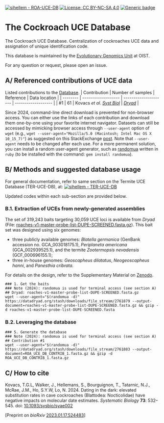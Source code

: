 [![sihellem - ROA-UCE-DB](https://img.shields.io/static/v1?label=sihellem&message=ROA-UCE-DB&color=red&logo=github)](https://github.com/sihellem/ROA-UCE-DB "Go to GitHub repo")
[![License: CC BY-NC-SA 4.0](https://img.shields.io/badge/License-CC_BY--NC--SA_4.0-lightgrey.svg)](https://creativecommons.org/licenses/by-nc-sa/4.0/)
[![Generic badge](https://img.shields.io/badge/SystBiol-10.1093/sysbio/syae002-<COLOR>.svg)](https://doi.org/10.1093/sysbio/syae002)

# The Cockroach UCE Database
The Cockroach UCE Database. Centralization of cockroaches UCE data and assignation of unique identification code.

This database is maintained by the [Evolutionary Genomics Unit](https://groups.oist.jp/egu) at OIST.

For any question or request, please open an issue.

## A/ Referenced contributions of UCE data
Listed contributions to the [Database](roa_uce_db_ids.tsv).
| Contribution  | Number of samples | Reference | Data location |
| --------  | ------------------- | --------------------- | ------------------- |
| #1 | 61 | Kovacs _et al_. [_Syst Biol_](https://doi.org/10.1093/sysbio/syae002) | [_Dryad_](https://doi.org/10.5061/dryad.fxpnvx0wx) |

Since 2024, command-line direct download is prevented for non-browser access. You can either use the links of each contribution and download them one-by-one using your favorite internet navigator. Datasets can still be accessed by mimicking browser access through ```--user-agent``` option of ```wget``` (e.g., ```wget --user-agent="Mozilla/5.0 (Macintosh; Intel Mac OS X 10_15_7)"```) as suggested on this StackExchange [post](https://unix.stackexchange.com/questions/158352/curl-wget-403-forbidden). Note that ```--user-agent``` needs to be changed after each use.
For a more permanent solution, you can install a random user-agent generator, such as [randomua](https://github.com/picatz/randomua) written in ```ruby``` (to be installed with the command: ```gem install randomua```).

## B/ Methods and suggested database usage
For general documentation, refer to same section on the Termite UCE Database (TER-UCE-DB), at: [![sihellem - TER-UCE-DB](https://img.shields.io/static/v1?label=sihellem&message=TER-UCE-DB&color=red&logo=github)](https://github.com/sihellem/TER-UCE-DB#b-methods-and-suggested-database-usage "Go to GitHub repo")

Updated codes within each sub-section are provided below.

### B.1. Extraction of UCEs from newly-generated assemblies
The set of 319,243 baits targeting 30,059 UCE loci is available from _Dryad_ (File: [roaches-v1-master-probe-list-DUPE-SCREENED.fasta.gz](https://datadryad.org/stash/downloads/file_stream/2761879)).
This bait set was designed using six genomes:
- three publicly available genomes: _Blatella germanica_ (GenBank accession no. GCA_003018175.1), _Periplaneta americana_ (GCA_002939525.1), and the termite _Zootermopsis nevadensis_ (GCF_000696155.1);
- three in-house genomes: _Geoscapheus dilatatus_, _Neogeoscapheus hanni_, and _Panesthia cribrata_.

For details on the design, refer to the Supplementary Material on [Zenodo](https://zenodo.org/records/10398591).

```
### 1. Get the baits
### Note (2024): randomua is used for terminal access (see section A)
## Dryad: roaches-v1-master-probe-list-DUPE-SCREENED.fasta.gz
wget --user-agent="$(randomua -d)" https://datadryad.org/stash/downloads/file_stream/2761879 --output-document=roaches-v1-master-probe-list-DUPE-SCREENED.fasta.gz && gzip -d roaches-v1-master-probe-list-DUPE-SCREENED.fasta
```
### B.2. Leveraging the database
```
### 5. Generate the database
### Note (2024): randomua is used for terminal access (see section A)
## Contribution #1
wget --user-agent="$(randomua -d)" https://datadryad.org/stash/downloads/file_stream/2761883 --output-document=ROA_UCE_DB_CONTRIB_1.fasta.gz && gzip -d ROA_UCE_DB_CONTRIB_1.fasta.gz
```

## C/ How to cite
Kovacs, T.G.L, Walker, J., Hellemans, S., Bourguignon, T., Tatarnic, N.J., McRae, J.M., Ho, S.Y.W, Lo, N. 2024. Dating in the dark: elevated substitution rates in cave cockroaches (Blattodea: Nocticolidae) have negative impacts on molecular date estimates. _Systematic Biology_ __73__: 532–545. doi: [10.1093/sysbio/syae002](https://doi.org/10.1093/sysbio/syae002)

[Preprint on _bioRxiv_ [2023.01.17.524483](https://doi.org/10.1101/2023.01.17.524483)]

